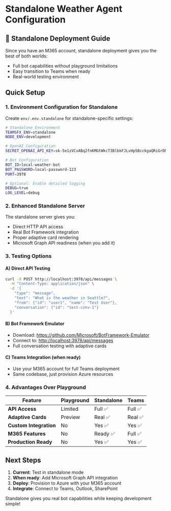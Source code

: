 # Standalone Weather Agent Configuration

## 🚀 Standalone Deployment Guide

Since you have an M365 account, standalone deployment gives you the best of both worlds:

- Full bot capabilities without playground limitations
- Easy transition to Teams when ready
- Real-world testing environment

## Quick Setup

### 1. Environment Configuration for Standalone

Create `env/.env.standalone` for standalone-specific settings:

```bash
# Standalone Environment
TEAMSFX_ENV=standalone
NODE_ENV=development

# OpenAI Configuration
SECRET_OPENAI_API_KEY=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

# Bot Configuration
BOT_ID=local-weather-bot
BOT_PASSWORD=local-password-123
PORT=3978

# Optional: Enable detailed logging
DEBUG=true
LOG_LEVEL=debug
```

### 2. Enhanced Standalone Server

The standalone server gives you:

- Direct HTTP API access
- Real Bot Framework integration
- Proper adaptive card rendering
- Microsoft Graph API readiness (when you add it)

### 3. Testing Options

#### A) Direct API Testing

```bash
curl -X POST http://localhost:3978/api/messages \
  -H "Content-Type: application/json" \
  -d '{
    "type": "message",
    "text": "What is the weather in Seattle?",
    "from": {"id": "user1", "name": "Test User"},
    "conversation": {"id": "test-conv-1"}
  }'
```

#### B) Bot Framework Emulator

- Download: <https://github.com/Microsoft/BotFramework-Emulator>
- Connect to: <http://localhost:3978/api/messages>
- Full conversation testing with adaptive cards

#### C) Teams Integration (when ready)

- Use your M365 account for full Teams deployment
- Same codebase, just provision Azure resources

### 4. Advantages Over Playground

| Feature | Playground | Standalone | Teams |
|---------|------------|------------|-------|
| **API Access** | Limited | Full ✅ | Full ✅ |
| **Adaptive Cards** | Preview | Real ✅ | Real ✅ |
| **Custom Integration** | No | Yes ✅ | Yes ✅ |
| **M365 Features** | No | Ready ✅ | Full ✅ |
| **Production Ready** | No | Yes ✅ | Yes ✅ |

## Next Steps

1. **Current**: Test in standalone mode
2. **When ready**: Add Microsoft Graph API integration
3. **Deploy**: Provision to Azure with your M365 account
4. **Integrate**: Connect to Teams, Outlook, SharePoint

Standalone gives you real bot capabilities while keeping development simple!
